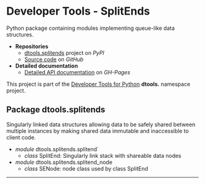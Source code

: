 # Developer Tools - SplitEnds

Python package containing modules implementing queue-like data
structures.

- **Repositories**
  - [dtools.splitends][1] project on *PyPI*
  - [Source code][2] on *GitHub*
- **Detailed documentation**
  - [Detailed API documentation][3] on *GH-Pages*

This project is part of the [Developer Tools for Python][4] **dtools.**
namespace project.

## Package dtools.splitends

Singularly linked data structures allowing data to be safely shared
between multiple instances by making shared data immutable and
inaccessible to client code.

- *module* dtools.splitends.splitend`
  - *class* SplitEnd: Singularly link stack with shareable data nodes
- *module* dtools.splitends.splitend_node
  - *class* SENode: node class used by class SplitEnd 

______________________________________________________________________

[1]: https://pypi.org/project/dtools.splitends/
[2]: https://github.com/grscheller/dtools-splitends/
[3]: https://grscheller.github.io/dtools-namespace-projects/splitends/
[4]: https://github.com/grscheller/dtools-namespace-projects/blob/main/README.md
